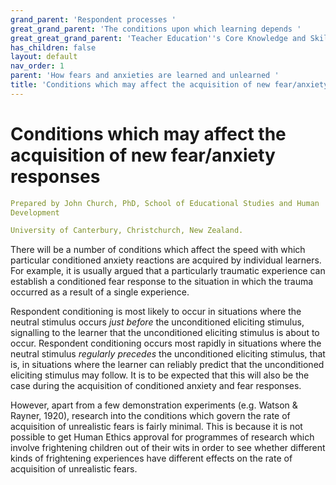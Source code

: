 ```yaml
---
grand_parent: 'Respondent processes '
great_grand_parent: 'The conditions upon which learning depends '
great_great_grand_parent: 'Teacher Education''s Core Knowledge and Skills.'
has_children: false
layout: default
nav_order: 1
parent: 'How fears and anxieties are learned and unlearned '
title: 'Conditions which may affect the acquisition of new fear/anxiety responses '
---
```

# Conditions which may affect the acquisition of new fear/anxiety responses


```yaml
Prepared by John Church, PhD, School of Educational Studies and Human
Development

University of Canterbury, Christchurch, New Zealand.
```


There will be a number of conditions which affect the speed with which
particular conditioned anxiety reactions are acquired by individual
learners. For example, it is usually argued that a particularly
traumatic experience can establish a conditioned fear response to the
situation in which the trauma occurred as a result of a single
experience.

Respondent conditioning is most likely to occur in situations where the
neutral stimulus occurs *just before* the unconditioned eliciting
stimulus, signalling to the learner that the unconditioned eliciting
stimulus is about to occur. Respondent conditioning occurs most rapidly
in situations where the neutral stimulus *regularly precedes* the
unconditioned eliciting stimulus, that is, in situations where the
learner can reliably predict that the unconditioned eliciting stimulus
may follow. It is to be expected that this will also be the case during
the acquisition of conditioned anxiety and fear responses.

However, apart from a few demonstration experiments (e.g. Watson &
Rayner, 1920), research into the conditions which govern the rate of
acquisition of unrealistic fears is fairly minimal. This is because it
is not possible to get Human Ethics approval for programmes of research
which involve frightening children out of their wits in order to see
whether different kinds of frightening experiences have different
effects on the rate of acquisition of unrealistic fears.
